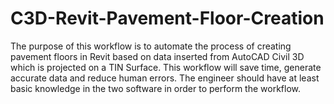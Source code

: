 # C3D-Revit-Pavement-Floor-Creation
The purpose of this workflow is to automate the process of creating pavement floors in Revit based on data inserted from AutoCAD Civil 3D which is projected on a TIN Surface. This workflow will save time, generate accurate data and reduce human errors. The engineer should have at least basic knowledge in the two software in order to perform the workflow. 
